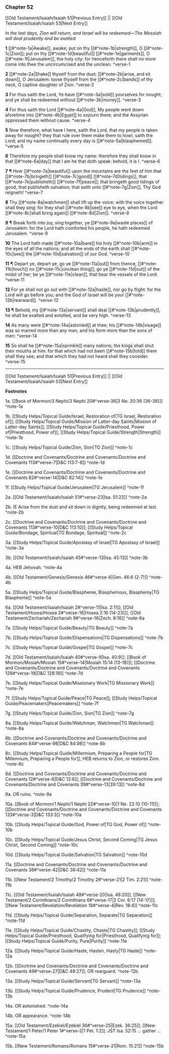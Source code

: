 ### Chapter 52

[[Old Testament/Isaiah/Isaiah 51|Previous Entry]]  ||  [[Old Testament/Isaiah/Isaiah 53|Next Entry]]

*In the last days, Zion will return, and Israel will be redeemed—The Messiah will deal prudently and be exalted.*

**1**  [[#^note-1a|Awake]], awake; put on thy [[#^note-1b|strength]], O [[#^note-1c|Zion]]; put on thy [[#^note-1d|beautiful]] [[#^note-1e|garments]], O [[#^note-1f|Jerusalem]], the holy city: for henceforth there shall no more come into thee the uncircumcised and the unclean. ^verse-1

**2**  [[#^note-2a|Shake]] thyself from the dust; [[#^note-2b|arise, and sit down]], O Jerusalem: loose thyself from the [[#^note-2c|bands]] of thy neck, O captive daughter of Zion. ^verse-2

**3**  For thus saith the Lord, Ye have [[#^note-3a|sold]] yourselves for nought; and ye shall be redeemed without [[#^note-3b|money]]. ^verse-3

**4**  For thus saith the Lord [[#^note-4a|God]], My people went down aforetime into [[#^note-4b|Egypt]] to sojourn there; and the Assyrian oppressed them without cause. ^verse-4

**5**  Now therefore, what have I here, saith the Lord, that my people is taken away for nought? they that rule over them make them to howl, saith the Lord; and my name continually every day is [[#^note-5a|blasphemed]]. ^verse-5

**6**  Therefore my people shall know my name: therefore they shall know in that [[#^note-6a|day]] that I am he that doth speak: behold, it is I. ^verse-6

**7**  ¶ How [[#^note-7a|beautiful]] upon the mountains are the feet of him that [[#^note-7b|bringeth]] [[#^note-7c|good]] [[#^note-7d|tidings]], that [[#^note-7e|publisheth]] [[#^note-7f|peace]]; that bringeth good tidings of good, that publisheth salvation; that saith unto [[#^note-7g|Zion]], Thy God reigneth! ^verse-7

**8**  Thy [[#^note-8a|watchmen]] shall lift up the voice; with the voice together shall they sing: for they shall [[#^note-8b|see]] eye to eye, when the Lord [[#^note-8c|shall bring again]] [[#^note-8d|Zion]]. ^verse-8

**9**  ¶ Break forth into joy, sing together, ye [[#^note-9a|waste places]] of Jerusalem: for the Lord hath comforted his people, he hath redeemed Jerusalem. ^verse-9

**10**  The Lord hath made [[#^note-10a|bare]] his holy [[#^note-10b|arm]] in the eyes of all the nations; and all the ends of the earth shall [[#^note-10c|see]] the [[#^note-10d|salvation]] of our God. ^verse-10

**11**  ¶ Depart ye, depart ye, go ye [[#^note-11a|out]] from thence, [[#^note-11b|touch]] no [[#^note-11c|unclean thing]]; go ye [[#^note-11d|out]] of the midst of her; be ye [[#^note-11e|clean]], that bear the vessels of the Lord. ^verse-11

**12**  For ye shall not go out with [[#^note-12a|haste]], nor go by flight: for the Lord will go before you; and the God of Israel will be your [[#^note-12b|rearward]]. ^verse-12

**13**  ¶ Behold, my [[#^note-13a|servant]] shall deal [[#^note-13b|prudently]], he shall be exalted and extolled, and be very high. ^verse-13

**14**  As many were [[#^note-14a|astonied]] at thee; his [[#^note-14b|visage]] was so marred more than any man, and his form more than the sons of men: ^verse-14

**15**  So shall he [[#^note-15a|sprinkle]] many nations; the kings shall shut their mouths at him: for that which had not been [[#^note-15b|told]] them shall they see; and that which they had not heard shall they consider. ^verse-15


---
[[Old Testament/Isaiah/Isaiah 51|Previous Entry]]  ||  [[Old Testament/Isaiah/Isaiah 53|Next Entry]]


**Footnotes**


1a. [[Book of Mormon/3 Nephi/3 Nephi 20#^verse-36|3 Ne. 20:36 (36-38)]] ^note-1a

1b. [[Study Helps/Topical Guide/Israel, Restoration of|TG Israel, Restoration of]]; [[Study Helps/Topical Guide/Mission of Latter-day Saints|Mission of Latter-day Saints]]; [[Study Helps/Topical Guide/Priesthood, Power of|Priesthood, Power of]]; [[Study Helps/Topical Guide/Strength|Strength]] ^note-1b

1c. [[Study Helps/Topical Guide/Zion, Sion|TG Zion]] ^note-1c

1d. [[Doctrine and Covenants/Doctrine and Covenants/Doctrine and Covenants 113#^verse-7|D&C 113:7-8]] ^note-1d

1e. [[Doctrine and Covenants/Doctrine and Covenants/Doctrine and Covenants 82#^verse-14|D&C 82:14]] ^note-1e

1f. [[Study Helps/Topical Guide/Jerusalem|TG Jerusalem]] ^note-1f

2a. [[Old Testament/Isaiah/Isaiah 51#^verse-23|Isa. 51:23]] ^note-2a

2b. IE Arise from the dust and sit down in dignity, being redeemed at last. ^note-2b

2c. [[Doctrine and Covenants/Doctrine and Covenants/Doctrine and Covenants 113#^verse-10|D&C 113:10]]; [[Study Helps/Topical Guide/Bondage, Spiritual|TG Bondage, Spiritual]] ^note-2c

3a. [[Study Helps/Topical Guide/Apostasy of Israel|TG Apostasy of Israel]] ^note-3a

3b. [[Old Testament/Isaiah/Isaiah 45#^verse-13|Isa. 45:13]] ^note-3b

4a. HEB Jehovah. ^note-4a

4b. [[Old Testament/Genesis/Genesis 46#^verse-6|Gen. 46:6 (2-7)]] ^note-4b

5a. [[Study Helps/Topical Guide/Blaspheme, Blasphemous, Blasphemy|TG Blaspheme]] ^note-5a

6a. [[Old Testament/Isaiah/Isaiah 2#^verse-11|Isa. 2:11]]; [[Old Testament/Hosea/Hosea 2#^verse-16|Hosea 2:16 (14-23)]]; [[Old Testament/Zechariah/Zechariah 9#^verse-16|Zech. 9:16]] ^note-6a

7a. [[Study Helps/Topical Guide/Beauty|TG Beauty]] ^note-7a

7b. [[Study Helps/Topical Guide/Dispensations|TG Dispensations]] ^note-7b

7c. [[Study Helps/Topical Guide/Gospel|TG Gospel]] ^note-7c

7d. [[Old Testament/Isaiah/Isaiah 40#^verse-9|Isa. 40:9]]; [[Book of Mormon/Mosiah/Mosiah 15#^verse-14|Mosiah 15:14 (13-18)]]; [[Doctrine and Covenants/Doctrine and Covenants/Doctrine and Covenants 128#^verse-19|D&C 128:19]] ^note-7d

7e. [[Study Helps/Topical Guide/Missionary Work|TG Missionary Work]] ^note-7e

7f. [[Study Helps/Topical Guide/Peace|TG Peace]]; [[Study Helps/Topical Guide/Peacemakers|Peacemakers]] ^note-7f

7g. [[Study Helps/Topical Guide/Zion, Sion|TG Zion]] ^note-7g

8a. [[Study Helps/Topical Guide/Watchman, Watchmen|TG Watchman]] ^note-8a

8b. [[Doctrine and Covenants/Doctrine and Covenants/Doctrine and Covenants 84#^verse-98|D&C 84:98]] ^note-8b

8c. [[Study Helps/Topical Guide/Millennium, Preparing a People for|TG Millennium, Preparing a People for]]; HEB returns to Zion, or restores Zion.  ^note-8c

8d. [[Doctrine and Covenants/Doctrine and Covenants/Doctrine and Covenants 12#^verse-6|D&C 12:6]]; [[Doctrine and Covenants/Doctrine and Covenants/Doctrine and Covenants 39#^verse-13|39:13]] ^note-8d

9a. OR ruins. ^note-9a

10a. [[Book of Mormon/1 Nephi/1 Nephi 22#^verse-10|1 Ne. 22:10 (10-11)]]; [[Doctrine and Covenants/Doctrine and Covenants/Doctrine and Covenants 133#^verse-3|D&C 133:3]] ^note-10a

10b. [[Study Helps/Topical Guide/God, Power of|TG God, Power of]] ^note-10b

10c. [[Study Helps/Topical Guide/Jesus Christ, Second Coming|TG Jesus Christ, Second Coming]] ^note-10c

10d. [[Study Helps/Topical Guide/Salvation|TG Salvation]] ^note-10d

11a. [[Doctrine and Covenants/Doctrine and Covenants/Doctrine and Covenants 38#^verse-42|D&C 38:42]] ^note-11a

11b. [[New Testament/2 Timothy/2 Timothy 2#^verse-21|2 Tim. 2:21]] ^note-11b

11c. [[Old Testament/Isaiah/Isaiah 48#^verse-20|Isa. 48:20]]; [[New Testament/2 Corinthians/2 Corinthians 6#^verse-17|2 Cor. 6:17 (14-17)]]; [[New Testament/Revelation/Revelation 18#^verse-4|Rev. 18:4]] ^note-11c

11d. [[Study Helps/Topical Guide/Separation, Separate|TG Separation]] ^note-11d

11e. [[Study Helps/Topical Guide/Chastity, Chaste|TG Chastity]]; [[Study Helps/Topical Guide/Priesthood, Qualifying for|Priesthood, Qualifying for]]; [[Study Helps/Topical Guide/Purity, Pure|Purity]] ^note-11e

12a. [[Study Helps/Topical Guide/Haste, Hasten, Hasty|TG Haste]] ^note-12a

12b. [[Doctrine and Covenants/Doctrine and Covenants/Doctrine and Covenants 49#^verse-27|D&C 49:27]]; OR rearguard.  ^note-12b

13a. [[Study Helps/Topical Guide/Servant|TG Servant]] ^note-13a

13b. [[Study Helps/Topical Guide/Prudence, Prudent|TG Prudence]] ^note-13b

14a. OR astonished. ^note-14a

14b. OR appearance. ^note-14b

15a. [[Old Testament/Ezekiel/Ezekiel 36#^verse-25|Ezek. 36:25]]; [[New Testament/1 Peter/1 Peter 1#^verse-2|1 Pet. 1:2]]; JST Isa. 52:15 ... gather ...  ^note-15a

15b. [[New Testament/Romans/Romans 15#^verse-21|Rom. 15:21]] ^note-15b